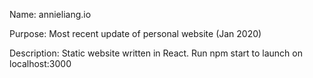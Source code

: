 Name: annieliang.io

Purpose: Most recent update of personal website (Jan 2020)

Description: Static website written in React. Run npm start to launch on localhost:3000




